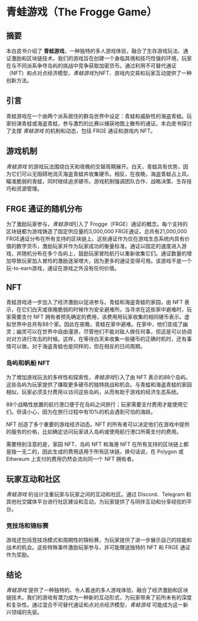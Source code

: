 # 青蛙游戏（The Frogge Game）

## 摘要
本白皮书介绍了 **青蛙游戏**，一种独特的多人游戏体验，融合了生存游戏玩法、通证激励和区块链技术。我们的游戏旨在创建一个身临其境和技巧性强的环境，玩家在与不同派系争夺岛屿的挑战中竞争获取加密货币。通过利用不可替代通证（NFT）和点对点经济模型，*青蛙游戏*为NFT、游戏内交易和玩家互动提供了一种创新方法。

## 引言
青蛙游戏在一个由两个派系居住的群岛世界中设定：青蛙和威胁性的海盗青蛙。玩家扮演青蛙或海盗青蛙，参与激烈的比赛以捕获地图上散布的通证。本白皮书探讨了支撑 *青蛙游戏* 的机制和动态，包括 FRGE 通证和游戏内 NFT。

## 游戏机制
*青蛙游戏* 的游戏玩法围绕白天和夜晚的交替周期展开。白天，青蛙具有优势，因为它们可以无阻碍地消灭海盗青蛙并收集硬币。相反，在夜晚，海盗青蛙占上风，瞄准脆弱的青蛙，同时继续追求硬币。游戏机制强调团队合作、战略决策、生存技巧和资源管理。

## FRGE 通证的随机分布
为了激励玩家参与，*青蛙游戏*引入了 Frogge（FRGE）通证的概念。每个支持的区块链都为游戏铸造了固定供应量的3,000,000 FRGE通证，总共有21,000,000 FRGE通证分布在所有支持的区块链上。这些通证作为仅在游戏生态系统内具有价值的数字货币，激励玩家并作为玩家成功的衡量标准。通证以固定的速度进入游戏，并随机分布在多个岛屿上，鼓励玩家冒险航行以重新收集它们。通证数量的增加导致玩家加入冒险的激励逐渐增大，因为更多的通证变得可用。该游戏不是一个玩-to-earn游戏，通证在游戏之外没有任何价值。

## NFT
青蛙游戏进一步加入了经济激励以促进参与。青蛙和海盗青蛙的家园，由 NFT 表示，在它们白天或夜晚脆弱的时候作为安全避难所。当寻求在这些家中避难时，玩家需要支付 NFT 拥有者预先确定的费用，该费用用玩家收集的相同硬币表示。虚拟世界中总共有88个家。因此在夜晚，青蛙在家中避难。在家中，他们变成了幽灵；幽灵可以在世界中自由漫游，尽管他们不能对敌人做任何事，但这是可以协调对对方进行攻击的时候。这样，在等待白天来收集一些硬币的正确时机时，还有事情可以做。对于海盗青蛙也是同样的，但在相反的日间周期。

### 岛屿和帆船 NFT
为了增加游戏玩法的多样性和探索性，*青蛙游戏*引入了由 NFT 表示的88个岛屿。这些岛屿为玩家提供了赚取更多硬币的独特挑战和机会。与青蛙和海盗青蛙的家园相似，玩家必须支付费用以访问这些岛屿，从而有助于游戏的经济生态系统。

88个战略性放置的航行港口便于在岛屿之间旅行；玩家需要支付费用才能使用它们。但请小心，因为在旅行过程中有10%的机会遇到可怕的海妖。

NFT 创造了多个重要的游戏经济动态。NFT 的所有者可以决定他们在游戏中提供的服务的价格，比如确定访问玩家进入岛屿或使用航行港口所需支付的费用。

需要特别注意的是，家园 NFT、岛屿 NFT 和海港 NFT 在所有支持的区块链上都是独一无二的，因此生成的费用适用于所有区块链。换句话说，在 Polygon 或 Ethereum 上支付的费用仍然会流向同一个 NFT 拥有者。

## 玩家互动和社区
*青蛙游戏* 的设计注重玩家与玩家之间的互动和社区。通过 Discord、Telegram 和其他社交媒体平台进行社区建设和互动，为玩家提供了与同伴互动和分享经验的平台。

### 竞技场和锦标赛
游戏还包括竞技场模式和周期性的锦标赛，为玩家提供了进一步展示自己的技能和战术的机会。这些特殊事件激励玩家参与，并可能赠送独特的 NFT 和 FRGE 通证作为奖励。

## 结论
*青蛙游戏* 提供了一种独特的、令人着迷的多人游戏体验，融合了经济激励和区块链技术。我们的游戏有潜力成为一种新的互动形式，为玩家带来了前所未有的深度和复杂性。通过混合不可替代通证和点对点经济模型，*青蛙游戏* 可能成为这一新兴领域的先驱。
